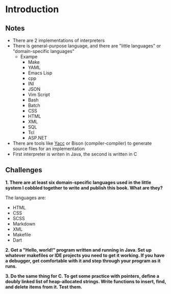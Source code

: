# Introduction

## Notes

- There are 2 implementations of interpreters
- There is general-purpose language, and there are "little languages" or "domain-specific languages"
  - Exampe
    - Make
    - YAML
    - Emacs Lisp
    - cpp
    - INI
    - JSON
    - Vim Script
    - Bash
    - Batch
    - CSS
    - HTML
    - XML
    - SQL
    - Tcl
    - ASP.NET
- There are tools like [Yacc](https://en.wikipedia.org/wiki/Yacc) or Bison (compiler-compiler) to generate source files for an implementation
- First interpreter is writen in Java, the second is written in C

## Challenges

**1. There are at least six domain-specific languages used in the little system I cobbled together to write and publish this book. What are they?**

The languages are:

- HTML
- CSS
- SCSS
- Markdown
- XML
- Makefile
- Dart

**2. Get a "Hello, world!" program written and running in Java. Set up whatever makefiles or IDE projects you need to get it working. If you have a debugger, get comfortable with it and step through your program as it runs.**

**3. Do the same thing for C. To get some practice with pointers, define a doubly linked list of heap-allocated strings. Write functions to insert, find, and delete items from it. Test them.**
